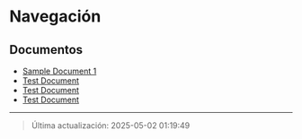 # Navegación

## Documentos

- [Sample Document 1](document_1.md)
- [Test Document](document_4.md)
- [Test Document](document_5.md)
- [Test Document](document_17.md)

---

> Última actualización: 2025-05-02 01:19:49